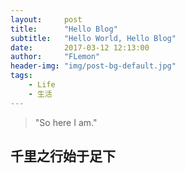 ```yaml
---
layout:     post
title:      "Hello Blog"
subtitle:   "Hello World, Hello Blog"
date:       2017-03-12 12:13:00
author:     "FLemon"
header-img: "img/post-bg-default.jpg"
tags:
    - Life
    - 生活
---
```


> "So here I am."

## 千里之行始于足下
